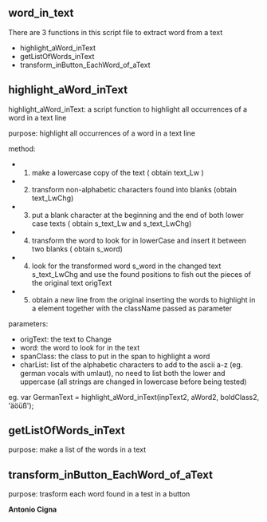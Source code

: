 word_in_text
------------

There are 3 functions in this script file to extract word from a text
- highlight_aWord_inText
- getListOfWords_inText
- transform_inButton_EachWord_of_aText

highlight_aWord_inText
----------------------
highlight_aWord_inText: a script function to  highlight all occurrences of a word in a text line

purpose: highlight all occurrences of a word in a text line

method:
-	1) make a lowercase copy of the text  ( obtain text_Lw ) 
-	2) transform non-alphabetic characters found  into blanks (obtain text_LwChg)
-	3) put a blank character at the beginning and the end of both lower case texts ( obtain s_text_Lw and s_text_LwChg)  
-	4) transform the word to look for in lowerCase and insert it between two blanks ( obtain s_word)
-	4) look for the transformed word s_word in the changed text s_text_LwChg and use the found positions to fish out the pieces of the original text origText
-	5) obtain a new line from the original inserting the words to highlight in a <span> element together with the className passed as parameter	

parameters:
-	origText:  the text to Change
-	word:      the word to look for in the text
-	spanClass: the class to put in the span to highlight a word	
-	charList:  list of the alphabetic characters to add to the ascii a-z (eg. german vocals with umlaut), no need to list both the lower and uppercase (all strings are changed in lowercase before being tested)     

eg. 
	var GermanText  = highlight_aWord_inText(inpText2, aWord2, boldClass2, 'äöüß'); 



getListOfWords_inText
---------------------
purpose: make a list of the words in a text



transform_inButton_EachWord_of_aText
------------------------------------
purpose: trasform each word found in a test in a button




**Antonio Cigna**
